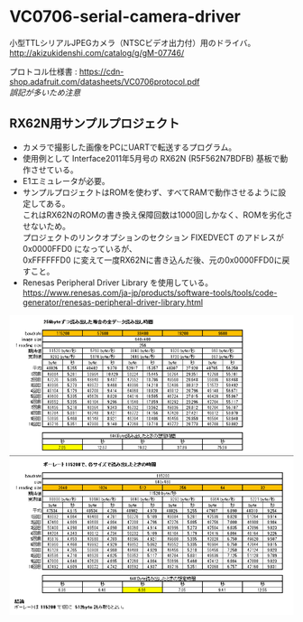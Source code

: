 # VC0706-serial-camera-driver

小型TTLシリアルJPEGカメラ（NTSCビデオ出力付）用のドライバ。  
<http://akizukidenshi.com/catalog/g/gM-07746/>

プロトコル仕様書 : <https://cdn-shop.adafruit.com/datasheets/VC0706protocol.pdf>  
*誤記が多いため注意*

## RX62N用サンプルプロジェクト
* カメラで撮影した画像をPCにUARTで転送するプログラム。  
* 使用例として Interface2011年5月号の RX62N (R5F562N7BDFB) 基板で動作させている。  
* E1エミュレータが必要。  
* サンプルプロジェクトはROMを使わず、すべてRAMで動作させるように設定してある。  
これはRX62NのROMの書き換え保障回数は1000回しかなく、ROMを劣化させないため。  
プロジェクトのリンクオプションのセクション FIXEDVECT のアドレスが 0x0000FFD0 になっているが、  
0xFFFFFFD0 に変えて一度RX62Nに書き込んだ後、元の0x0000FFD0に戻すこと。
* Renesas Peripheral Driver Library を使用している。  
<https://www.renesas.com/ja-jp/products/software-tools/tools/code-generator/renesas-peripheral-driver-library.html>  

![img](/src/camera/Time_to_read_image.png)
